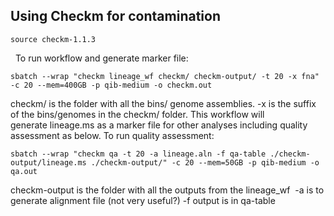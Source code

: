 ## Using Checkm for contamination 

```
source checkm-1.1.3
```
 
To run workflow and generate marker file:

```
sbatch --wrap "checkm lineage_wf checkm/ checkm-output/ -t 20 -x fna" -c 20 --mem=400GB -p qib-medium -o checkm.out
```

checkm/ is the folder with all the bins/ genome assemblies.
-x is the suffix of the bins/genomes in the checkm/ folder.
This workflow will generate lineage.ms as a marker file for other analyses including quality assessment as below.
To run quality assessment:

```
sbatch --wrap "checkm qa -t 20 -a lineage.aln -f qa-table ./checkm-output/lineage.ms ./checkm-output/" -c 20 --mem=50GB -p qib-medium -o qa.out
```

checkm-output is the folder with all the outputs from the lineage_wf 
-a is to generate alignment file (not very useful?)
-f output is in qa-table
